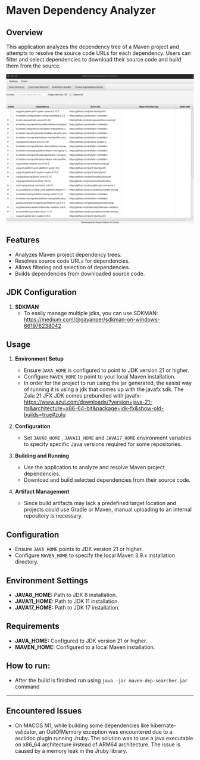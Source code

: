 # Maven Dependency Analyzer

## Overview

This application analyzes the dependency tree of a Maven project and attempts to resolve the source code URLs for each dependency.
Users can filter and select dependencies to download their source code and build them from the source.

<img src="img/app.png" alt="overview" height="400" width="600">

## Features

- Analyzes Maven project dependency trees.
- Resolves source code URLs for dependencies.
- Allows filtering and selection of dependencies.
- Builds dependencies from downloaded source code.

## JDK Configuration

1. **SDKMAN**
    - To easily manage multiple jdks, you can use SDKMAN: https://medium.com/@gayanper/sdkman-on-windows-661976238042

## Usage

1. **Environment Setup**
    - Ensure `JAVA_HOME` is configured to point to JDK version 21 or higher.
    - Configure `MAVEN_HOME` to point to your local Maven installation.
    - In order for the project to run using the jar generated, the easist way of running it is using a jdk that comes up with
      the javafx sdk. The Zulu 21 JFX JDK comes prebundled with
      javafx: https://www.azul.com/downloads/?version=java-21-lts&architecture=x86-64-bit&package=jdk-fx&show-old-builds=true#zulu

2. **Configuration**
    - Set `JAVA8_HOME` , `JAVA11_HOME` and `JAVA17_HOME` environment variables to specify specific Java versions required for some
      repositories.

3. **Building and Running**
    - Use the application to analyze and resolve Maven project dependencies.
    - Download and build selected dependencies from their source code.

4. **Artifact Management**
    - Since build artifacts may lack a predefined target location and projects could use Gradle or Maven, manual uploading to an
      internal repository is necessary.

## Configuration

- Ensure `JAVA_HOME` points to JDK version 21 or higher.
- Configure `MAVEN_HOME` to specify the local Maven 3.9.x installation directory.

## Environment Settings

- **JAVA8_HOME:** Path to JDK 8 installation.
- **JAVA11_HOME:** Path to JDK 11 installation.
- **JAVA17_HOME:** Path to JDK 17 installation.

## Requirements

- **JAVA_HOME:** Configured to JDK version 21 or higher.
- **MAVEN_HOME:** Configured to a local Maven installation.

## How to run:

- After the build is finished run using `java -jar maven-dep-searcher.jar` command

---

## Encountered Issues

- On MACOS M1, while building some dependencies like hibernate-validator, an OutOfMemory exception was encountered due to a
  asciidoc plugin running Jruby. The solution was to use a java executable on x86_64 architecture instead of ARM64 architecture. The
  issue is caused by a memory leak in the Jruby library.
